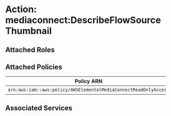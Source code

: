 # Action: mediaconnect:DescribeFlowSourceThumbnail

## Attached Roles

## Attached Policies

| Policy ARN | Policy Name |
|------------|-------------|
| `arn:aws:iam::aws:policy/AWSElementalMediaConnectReadOnlyAccess` | [AWSElementalMediaConnectReadOnlyAccess](../policies.md#awselementalmediaconnectreadonlyaccess) |

## Associated Services

